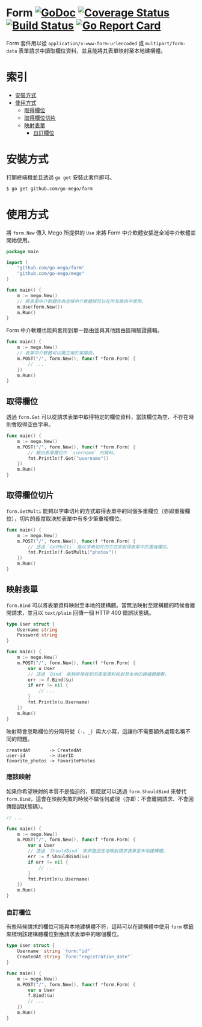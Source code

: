 # Form [![GoDoc](https://godoc.org/github.com/go-mego/form?status.svg)](https://godoc.org/github.com/go-mego/form) [![Coverage Status](https://coveralls.io/repos/github/go-mego/form/badge.svg?branch=master)](https://coveralls.io/github/go-mego/form?branch=master) [![Build Status](https://travis-ci.org/go-mego/form.svg?branch=master)](https://travis-ci.org/go-mego/form) [![Go Report Card](https://goreportcard.com/badge/github.com/go-mego/form)](https://goreportcard.com/report/github.com/go-mego/form)

Form 套件用以從 `application/x-www-form-urlencoded` 或 `multipart/form-data` 表單請求中讀取欄位資料，並且能將其表單映射至本地建構體。

# 索引

* [安裝方式](#安裝方式)
* [使用方式](#使用方式)
    * [取得欄位](#取得欄位)
    * [取得欄位切片](#取得欄位切片)
    * [映射表單](#映射表單)
        * [自訂欄位](#自訂欄位)

# 安裝方式

打開終端機並且透過 `go get` 安裝此套件即可。

```bash
$ go get github.com/go-mego/form
```

# 使用方式

將 `form.New` 傳入 Mego 所提供的 `Use` 來將 Form 中介軟體安插進全域中介軟體並開始使用。

```go
package main

import (
	"github.com/go-mego/form"
	"github.com/go-mego/mego"
)

func main() {
	m := mego.New()
	// 將表單中介軟體作為全域中介軟體就可以在所有路由中使用。
	m.Use(form.New())
	m.Run()
}
```

Form 中介軟體也能夠套用到單一路由並與其他路由區隔驗證邏輯。

```go
func main() {
	m := mego.New()
	// 表單中介軟體可以獨立用於某路由。
	m.POST("/", form.New(), func(f *form.Form) {
		// ...
	})
	m.Run()
}
```

## 取得欄位

透過 `form.Get` 可以從請求表單中取得特定的欄位資料，當該欄位為空、不存在時則會取得空白字串。

```go
func main() {
	m := mego.New()
	m.POST("/", form.New(), func(f *form.Form) {
		// 輸出表單欄位中 `username` 的資料。
		fmt.Println(f.Get("username"))
	})
	m.Run()
}
```

## 取得欄位切片

`form.GetMulti` 能夠以字串切片的方式取得表單中的同個多重欄位（亦即重複欄位），切片的長度取決於表單中有多少筆重複欄位。

```go
func main() {
	m := mego.New()
	m.POST("/", form.New(), func(f *form.Form) {
		// 透過 `GetMulti` 能以字串切片的方式來取得表單中的重複欄位。
		fmt.Println(f.GetMulti("photos"))
	})
	m.Run()
}
```

## 映射表單

`form.Bind` 可以將表單資料映射至本地的建構體。當無法映射至建構體的時候會離開請求，並且以 `text/plain` 回傳一個 HTTP 400 錯誤狀態碼。

```go
type User struct {
	Username string
	Password string
}

func main() {
	m := mego.New()
	m.POST("/", form.New(), func(f *form.Form) {
		var u User
		// 透過 `Bind` 能夠將接收到的表單資料映射至本地的建構體變數。
		err := f.Bind(&u)
		if err != nil {
			// ...
		}
		fmt.Println(u.Username)
	})
	m.Run()
}
```

映射時會忽略欄位的分隔符號（`-`、`_`）與大小寫，這讓你不需要額外處理名稱不同的問題。

```
createdAt       -> CreatedAt
user-id         -> UserID
favorite_photos -> FavoritePhotos
```

### 應該映射

如果你希望映射的本質不是強迫的，那麼就可以透過 `form.ShouldBind` 來替代 `form.Bind`，這會在映射失敗的時候不做任何處理（亦即：不會離開請求、不會回傳錯誤狀態碼）。

```go
// ...

func main() {
	m := mego.New()
	m.POST("/", form.New(), func(f *form.Form) {
		var u User
		// 透過 `ShouldBind` 來非強迫性地映射請求表單至本地建構體。
		err := f.ShouldBind(&u)
		if err != nil {
			// ...
		}
		fmt.Println(u.Username)
	})
	m.Run()
}
```

### 自訂欄位

有些時候請求的欄位可能與本地建構體不符，這時可以在建構體中使用 `form` 標籤來標明該建構體欄位對應請求表單中的哪個欄位。

```go
type User struct {
	Username  string `form:"id"`
	CreatedAt string `form:"registration_date"`
}

func main() {
	m := mego.New()
	m.POST("/", form.New(), func(f *form.Form) {
		var u User
		f.Bind(&u)
		// ...
	})
	m.Run()
}
```